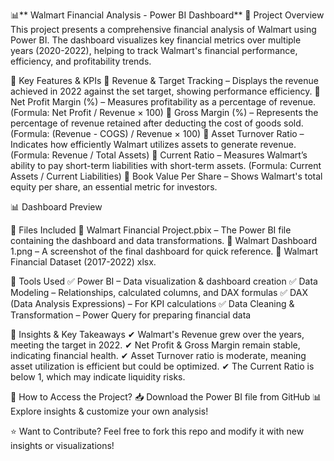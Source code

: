 📊** Walmart Financial Analysis - Power BI Dashboard**
🔹 Project Overview
This project presents a comprehensive financial analysis of Walmart using Power BI. The dashboard visualizes key financial metrics over multiple years (2020-2022), helping to track Walmart's financial performance, efficiency, and profitability trends.

📌 Key Features & KPIs
🔹 Revenue & Target Tracking – Displays the revenue achieved in 2022 against the set target, showing performance efficiency.
🔹 Net Profit Margin (%) – Measures profitability as a percentage of revenue. (Formula: Net Profit / Revenue × 100)
🔹 Gross Margin (%) – Represents the percentage of revenue retained after deducting the cost of goods sold. (Formula: (Revenue - COGS) / Revenue × 100)
🔹 Asset Turnover Ratio – Indicates how efficiently Walmart utilizes assets to generate revenue. (Formula: Revenue / Total Assets)
🔹 Current Ratio – Measures Walmart’s ability to pay short-term liabilities with short-term assets. (Formula: Current Assets / Current Liabilities)
🔹 Book Value Per Share – Shows Walmart's total equity per share, an essential metric for investors.

📊 Dashboard Preview






📂 Files Included
📌 Walmart Financial Project.pbix – The Power BI file containing the dashboard and data transformations.
📌 Walmart Dashboard 1.png – A screenshot of the final dashboard for quick reference.
📌 Walmart Financial Dataset (2017-2022) xlsx.

🔧 Tools Used
✅ Power BI – Data visualization & dashboard creation
✅ Data Modeling – Relationships, calculated columns, and DAX formulas
✅ DAX (Data Analysis Expressions) – For KPI calculations
✅ Data Cleaning & Transformation – Power Query for preparing financial data

📌 Insights & Key Takeaways
✔ Walmart's Revenue grew over the years, meeting the target in 2022.
✔ Net Profit & Gross Margin remain stable, indicating financial health.
✔ Asset Turnover ratio is moderate, meaning asset utilization is efficient but could be optimized.
✔ The Current Ratio is below 1, which may indicate liquidity risks.

📌 How to Access the Project?
📥 Download the Power BI file from GitHub
📊 Explore insights & customize your own analysis!

⭐ Want to Contribute?
Feel free to fork this repo and modify it with new insights or visualizations! 
